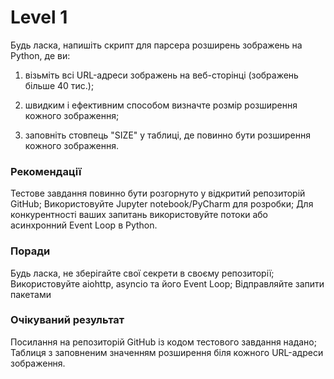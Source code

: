 # Level 1

Будь ласка, напишіть скрипт для парсера розширень зображень на Python, де ви:

1) візьміть всі URL-адреси зображень на веб-сторінці (зображень більше 40 тис.);

2) швидким і ефективним способом визначте розмір розширення кожного зображення;

3) заповніть стовпець "SIZE" у таблиці, де повинно бути розширення кожного зображення.

### Рекомендації
Тестове завдання повинно бути розгорнуто у відкритий репозиторій GitHub;
Використовуйте Jupyter notebook/PyCharm для розробки;
Для конкурентності ваших запитань використовуйте потоки або асинхронний Event Loop в Python.

### Поради
Будь ласка, не зберігайте свої секрети в своєму репозиторії;
Використовуйте aiohttp, asyncio та його Event Loop;
Відправляйте запити пакетами

### Очікуваний результат
Посилання на репозиторій GitHub із кодом тестового завдання надано;
Таблиця з заповненим значенням розширення біля кожного URL-адреси зображення.

